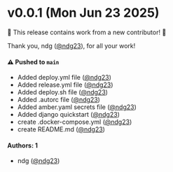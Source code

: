 # v0.0.1 (Mon Jun 23 2025)

:tada: This release contains work from a new contributor! :tada:

Thank you, ndg ([@ndg23](https://github.com/ndg23)), for all your work!

#### ⚠️ Pushed to `main`

- Added deploy.yml file ([@ndg23](https://github.com/ndg23))
- Added release.yml file ([@ndg23](https://github.com/ndg23))
- Added deploy.sh file ([@ndg23](https://github.com/ndg23))
- Added .autorc file ([@ndg23](https://github.com/ndg23))
- Added amber.yaml secrets file ([@ndg23](https://github.com/ndg23))
- Added django quickstart ([@ndg23](https://github.com/ndg23))
- create .docker-compose.yml ([@ndg23](https://github.com/ndg23))
- create README.md ([@ndg23](https://github.com/ndg23))

#### Authors: 1

- ndg ([@ndg23](https://github.com/ndg23))
